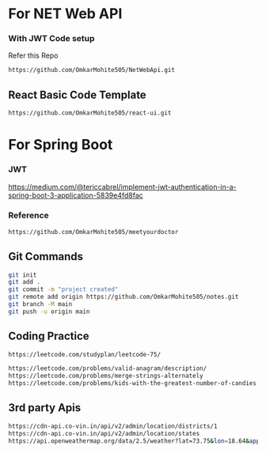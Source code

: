 # For NET Web API
### With JWT Code setup
Refer this Repo
```bash
https://github.com/OmkarMohite505/NetWebApi.git
```

## React Basic Code Template
```bash
https://github.com/OmkarMohite505/react-ui.git
```

# For Spring Boot
### JWT
https://medium.com/@tericcabrel/implement-jwt-authentication-in-a-spring-boot-3-application-5839e4fd8fac
### Reference
```bash
https://github.com/OmkarMohite505/meetyourdoctor
```
## Git Commands
```bash
git init
git add .
git commit -m "project created"
git remote add origin https://github.com/OmkarMohite505/notes.git
git branch -M main
git push -u origin main
```

## Coding Practice
```bash
https://leetcode.com/studyplan/leetcode-75/

https://leetcode.com/problems/valid-anagram/description/
https://leetcode.com/problems/merge-strings-alternately
https://leetcode.com/problems/kids-with-the-greatest-number-of-candies
```

## 3rd party Apis
```bash
https://cdn-api.co-vin.in/api/v2/admin/location/districts/1
https://cdn-api.co-vin.in/api/v2/admin/location/states
https://api.openweathermap.org/data/2.5/weather?lat=73.75&lon=18.64&appid=ccfcadc9a73d82ec42c90a6ea4829810
```
